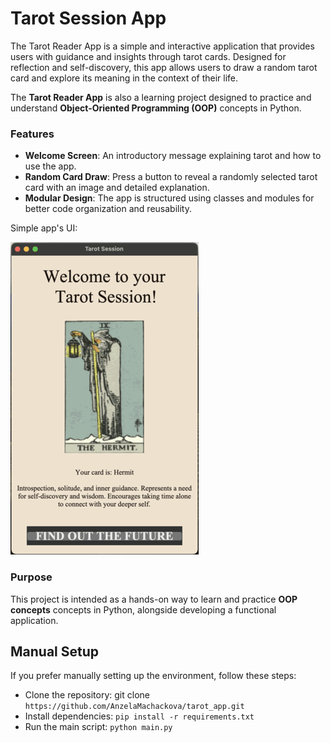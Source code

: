 # Tarot Session App
The Tarot Reader App is a simple and interactive application that provides users with guidance and insights through tarot cards. Designed for reflection and self-discovery, this app allows users to draw a random tarot card and explore its meaning in the context of their life.

The **Tarot Reader App** is also a learning project designed to practice and understand **Object-Oriented Programming (OOP)** concepts in Python.

### Features
- **Welcome Screen**: An introductory message explaining tarot and how to use the app.
- **Random Card Draw**: Press a button to reveal a randomly selected tarot card with an image and detailed explanation.
- **Modular Design**: The app is structured using classes and modules for better code organization and reusability.

Simple app's UI: 

<img src="tarot_deck/app_ui.png" alt="drawing" width="301"/>

### Purpose
This project is intended as a hands-on way to learn and practice **OOP concepts** concepts in Python, alongside developing a functional application.

## Manual Setup
If you prefer manually setting up the environment, follow these steps:

- Clone the repository: git clone `https://github.com/AnzelaMachackova/tarot_app.git`
- Install dependencies: `pip install -r requirements.txt` 
- Run the main script: `python main.py`
